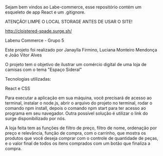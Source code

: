 Sejam bem vindos ao Labe-commerce, esse repositório contém um esqueleto de app React e um .gitignore.

ATENÇÃO! LIMPE O LOCAL STORAGE ANTES DE USAR O SITE!

http://cloistered-spade.surge.sh/

Labenu Commerce - Grupo 5

Este projeto foi realizado por Janaylla Firmino, Luciana Monteiro Mendonça e João Vítor Alves

O projeto tem o objetivo de ilustrar um comércio digital de uma loja de camisas com o tema "Espaço Sideral"

Tecnologias utilizadas: 

React e CSS

Para executar a aplicação em sua máquina, você precisará de acesso ao terminal, instalar o node.js, abrir o arquivo do projeto no terminal, rodar o comando npm install, depois o comando 
npm start para ter acesso ao programa em seu navegador. Outra possível solução é utilizar o link do surge disponibilizado por nós.

A loja feita tem as funções de filtro de preço, filtro de nome, ordenação por preço e relevância, função de compra, com o carrinho, que mostra os produtos que você deseja comprar com o controle de quantidade de peças, e o valor final de todos os itens comprados com um botão que finaliza a compra.  
